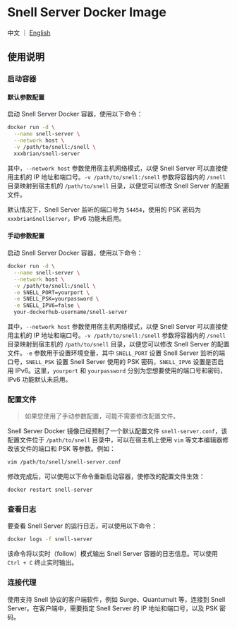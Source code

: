# Snell Server Docker Image

中文 ｜ [English](README_EN.md)

## 使用说明

### 启动容器

#### 默认参数配置

启动 Snell Server Docker 容器，使用以下命令：

```bash
docker run -d \
  --name snell-server \
  --network host \
  -v /path/to/snell:/snell \
  xxxbrian/snell-server
```

其中，`--network host` 参数使用宿主机网络模式，以便 Snell Server 可以直接使用主机的 IP 地址和端口号。`-v /path/to/snell:/snell` 参数将容器内的 `/snell` 目录映射到宿主机的 `/path/to/snell` 目录，以便您可以修改 Snell Server 的配置文件。

默认情况下，Snell Server 监听的端口号为 `54454`，使用的 PSK 密码为 `xxxbrianSnellServer`，IPv6 功能未启用。

#### 手动参数配置

启动 Snell Server Docker 容器，使用以下命令：

```bash
docker run -d \
  --name snell-server \
  --network host \
  -v /path/to/snell:/snell \
  -e SNELL_PORT=yourport \
  -e SNELL_PSK=yourpassword \
  -e SNELL_IPV6=false \
  your-dockerhub-username/snell-server
```

其中，`--network host` 参数使用宿主机网络模式，以便 Snell Server 可以直接使用主机的 IP 地址和端口号。`-v /path/to/snell:/snell` 参数将容器内的 `/snell` 目录映射到宿主机的 `/path/to/snell` 目录，以便您可以修改 Snell Server 的配置文件。`-e` 参数用于设置环境变量，其中 `SNELL_PORT` 设置 Snell Server 监听的端口号，`SNELL_PSK` 设置 Snell Server 使用的 PSK 密码，`SNELL_IPV6` 设置是否启用 IPv6。这里，`yourport` 和 `yourpassword` 分别为您想要使用的端口号和密码，IPv6 功能默认未启用。

### 配置文件

> 如果您使用了手动参数配置，可能不需要修改配置文件。

Snell Server Docker 镜像已经预制了一个默认配置文件 `snell-server.conf`，该配置文件位于 `/path/to/snell` 目录中，可以在宿主机上使用 `vim` 等文本编辑器修改该文件的端口和 PSK 等参数。例如：

```bash
vim /path/to/snell/snell-server.conf
```

修改完成后，可以使用以下命令重新启动容器，使修改的配置文件生效：

```bash
docker restart snell-server
```

### 查看日志

要查看 Snell Server 的运行日志，可以使用以下命令：

```bash
docker logs -f snell-server
```

该命令将以实时（follow）模式输出 Snell Server 容器的日志信息。可以使用 `Ctrl + C` 终止实时输出。

### 连接代理

使用支持 Snell 协议的客户端软件，例如 Surge、Quantumult 等，连接到 Snell Server。在客户端中，需要指定 Snell Server 的 IP 地址和端口号，以及 PSK 密码。
